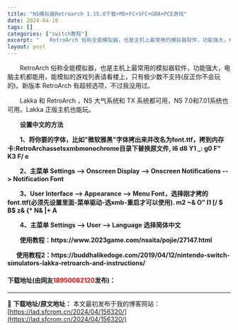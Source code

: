 ```yaml
---
title: "NS模拟器Retroarch 1.15.0下载+MD+FC+SFC+GBA+PCE游戏"
date: 2024-04-10
tags: []
categories: ["switch教程"]
excerpt: "　　RetroArch 俗称全能模拟器，也是主机上最常用的模拟器软件，功能强大，电脑主机都能用，能模拟的游戏列表请看楼上，只有极少数不支持(反正你不会玩的)。新版本 RetroArch 有超频选项，不过我没用过。 　　Lakka 和 RetroArch ，NS 大气系统和 TX 系统都可用，NS 7&hellip;"
layout: post
---
```


 <p>　　RetroArch 俗称全能模拟器，也是主机上最常用的模拟器软件，功能强大，电脑主机都能用，能模拟的游戏列表请看楼上，只有极少数不支持(反正你不会玩的)。新版本 RetroArch 有超频选项，不过我没用过。</p> <p>　　Lakka 和 RetroArch ，NS 大气系统和 TX 系统都可用，NS 7.0和7.01系统也可用。Lakka 正版主机也能玩。</p> <p>　　<strong>设置中文的方法</strong></p> <p><strong>　　1、将你要的字体，比如&quot;微软雅黑&quot;字体拷出来并改名为font.ttf，拷到内存卡:RetroArchassetsxmbmonochrome目录下替换原文件, I6 d8 Y1 _: g0 F&quot; K3 F/ e</strong></p> <p><strong>　　2、主菜单 Settings --&gt; Onscreen Display --&gt; Onscreen Notifications --&gt; Notification Font</strong></p> <p><strong>　　3、User Interface --&gt; Appearance --&gt; Menu Font，选择刚才拷的font.ttf(必须先设置里面-菜单驱动-选xmb-重启才可以使用). m2 ~&amp; O&quot; I1 [/ $ B$ z&amp; {* N&amp; |+ A</strong></p> <p><strong>　　4、主菜单 Settings --&gt; User --&gt; Language 选择简体中文</strong></p> <p><strong>　　使用教程：https://www.2023game.com/nsaita/pojie/27147.html</strong></p> <p><strong>&nbsp; &nbsp; &nbsp; 使用教程2：https://buddhalikedoge.com/2019/04/12/nintendo-switch-simulators-lakka-retroarch-and-instructions/</strong></p> <p><h4>下载地址(由网友<font color="red">18950082120</font>发布)：</h4></p> 

---
📖 **下载地址/原文地址：** 本文最初发布于我的博客网站：[https://lad.sfcrom.cn/2024/04/156320/](https://lad.sfcrom.cn/2024/04/156320/)

